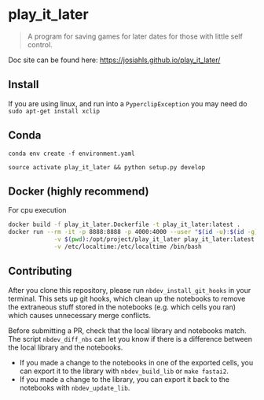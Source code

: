 # play_it_later
> A program for saving games for later dates for those with little self control.

Doc site can be found here: https://josiahls.github.io/play_it_later/


## Install

If you are using linux, and run into a `PyperclipException` you may need do `sudo apt-get install xclip`

## Conda

`conda env create -f environment.yaml`

`source activate play_it_later && python setup.py develop`

## Docker (highly recommend)

For cpu execution
```bash
docker build -f play_it_later.Dockerfile -t play_it_later:latest .
docker run --rm -it -p 8888:8888 -p 4000:4000 --user "$(id -u):$(id -g)" \
             -v $(pwd):/opt/project/play_it_later play_it_later:latest \
             -v /etc/localtime:/etc/localtime /bin/bash
```

## Contributing

After you clone this repository, please run `nbdev_install_git_hooks` in your terminal. This sets up git hooks, which clean up the notebooks to remove the extraneous stuff stored in the notebooks (e.g. which cells you ran) which causes unnecessary merge conflicts.

Before submitting a PR, check that the local library and notebooks match. The script `nbdev_diff_nbs` can let you know if there is a difference between the local library and the notebooks.
* If you made a change to the notebooks in one of the exported cells, you can export it to the library with `nbdev_build_lib` or `make fastai2`.
* If you made a change to the library, you can export it back to the notebooks with `nbdev_update_lib`.
